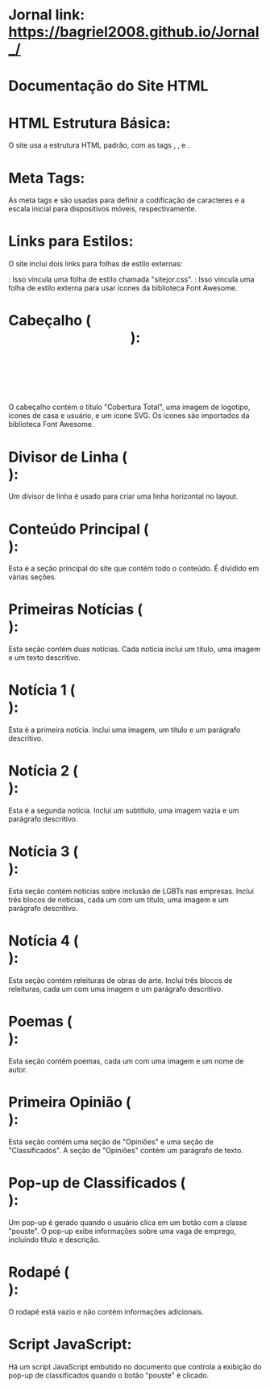 # Jornal link: https://bagriel2008.github.io/Jornal_/

# Documentação do Site HTML
# HTML Estrutura Básica:
O site usa a estrutura HTML padrão, com as tags <html>, <head>, e <body>.

# Meta Tags:

As meta tags <meta charset="UTF-8"> e <meta name="viewport" content="width=device-width, initial-scale=1.0"> são usadas para definir a codificação de caracteres e a escala inicial para dispositivos móveis, respectivamente.

# Links para Estilos:

O site inclui dois links para folhas de estilo externas:
<link rel="stylesheet" href="sitejor.css">: Isso vincula uma folha de estilo chamada "sitejor.css".
<link rel="stylesheet" href="https://cdnjs.cloudflare.com/ajax/libs/font-awesome/6.4.0/css/all.min.css">: Isso vincula uma folha de estilo externa para usar ícones da biblioteca Font Awesome.

# Cabeçalho (<header>):

O cabeçalho contém o título "Cobertura Total", uma imagem de logotipo, ícones de casa e usuário, e um ícone SVG.
Os ícones são importados da biblioteca Font Awesome.

# Divisor de Linha (<div class="linha">):

Um divisor de linha é usado para criar uma linha horizontal no layout.

# Conteúdo Principal (<main class="corpo">):

Esta é a seção principal do site que contém todo o conteúdo.
É dividido em várias seções.

# Primeiras Notícias (<section class="primeiras-noticias">):

Esta seção contém duas notícias.
Cada notícia inclui um título, uma imagem e um texto descritivo.

# Notícia 1 (<div class="noticia">):

Esta é a primeira notícia.
Inclui uma imagem, um título e um parágrafo descritivo.

# Notícia 2 (<div class="noticia2">):

Esta é a segunda notícia.
Inclui um subtítulo, uma imagem vazia e um parágrafo descritivo.

# Notícia 3 (<div class="noticia3">):

Esta seção contém notícias sobre inclusão de LGBTs nas empresas.
Inclui três blocos de notícias, cada um com um título, uma imagem e um parágrafo descritivo.

# Notícia 4 (<div class="noticia4">):

Esta seção contém releituras de obras de arte.
Inclui três blocos de releituras, cada um com uma imagem e um parágrafo descritivo.

# Poemas (<section class="poemas">):

Esta seção contém poemas, cada um com uma imagem e um nome de autor.

# Primeira Opinião (<section class="primeira">):

Esta seção contém uma seção de "Opiniões" e uma seção de "Classificados".
A seção de "Opiniões" contém um parágrafo de texto.

# Pop-up de Classificados (<div class="popup">):

Um pop-up é gerado quando o usuário clica em um botão com a classe "pouste". O pop-up exibe informações sobre uma vaga de emprego, incluindo título e descrição.

# Rodapé (<footer>):

O rodapé está vazio e não contém informações adicionais.

# Script JavaScript:

Há um script JavaScript embutido no documento que controla a exibição do pop-up de classificados quando o botão "pouste" é clicado.
